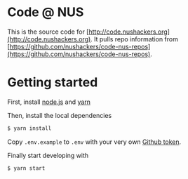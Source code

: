 # Code @ NUS

This is the source code for [http://code.nushackers.org](http://code.nushackers.org). It pulls repo information from [https://github.com/nushackers/code-nus-repos](https://github.com/nushackers/code-nus-repos).

# Getting started

First, install [node.js](https://nodejs.org) and [yarn](https://yarnpkg.com)

Then, install the local dependencies

```bash
$ yarn install
```

Copy `.env.example` to `.env` with your very own [Github token](https://github.com/settings/tokens).

Finally start developing with

```bash
$ yarn start
```

